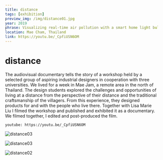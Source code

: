 ```yaml
---
title: distance
tags: [exhibition]
preview_img: /img/distance01.jpg
year: 2019
phrase: Visualizing real-time air pollution with a smart home light bulb
location: Mae Cham, Thailand
link: https://youtu.be/_CpfiUSN6OM
---
```


# distance

The audiovisual documentary tells the story of a workshop held by a selected group of aspiring industrial designers in cooperation with three universities. We lived for a week in Mae Jam, a remote area in the north of Thailand. The design students explored the challenges and opportunities of living at a distance from the perspective of their distance and the traditional craftsmanship of the villagers. From this experience, they designed products for and with the people who live there.
Together with Lisa Marie Liu I filmed the workshop and published and exhibited it as a documentary. We filmed together, I edited and post-produced the film.

`youtube: https://youtu.be/_CpfiUSN6OM`

![distance03](/img/distance03.jpg)

![distance03](/img/distance04.jpg)

![distance02](/img/distance02.jpg)
